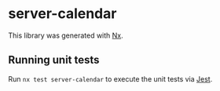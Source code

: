 # server-calendar

This library was generated with [Nx](https://nx.dev).

## Running unit tests

Run `nx test server-calendar` to execute the unit tests via [Jest](https://jestjs.io).
